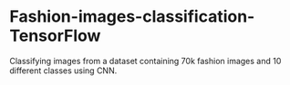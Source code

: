 # Fashion-images-classification-TensorFlow
Classifying images from a dataset containing 70k fashion images and 10 different classes using CNN.
